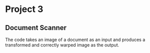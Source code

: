 # Project 3
## Document Scanner

The code takes an image of a document as an input and produces a transformed and correctly warped image as the output.
